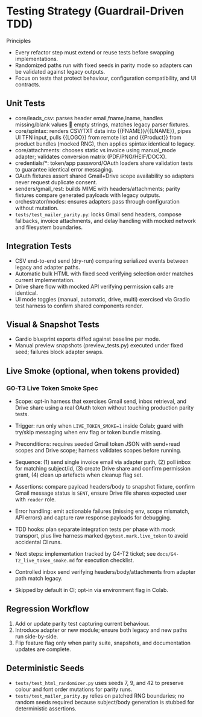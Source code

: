 # Testing Strategy (Guardrail-Driven TDD)

Principles
- Every refactor step must extend or reuse tests before swapping implementations.
- Randomized paths run with fixed seeds in parity mode so adapters can be validated against legacy outputs.
- Focus on tests that protect behaviour, configuration compatibility, and UI contracts.

## Unit Tests

- core/leads_csv: parses header email,fname,lname, handles missing/blank values  empty strings, matches legacy parser fixtures.
- core/spintax: renders CSV/TXT data into {{FNAME}}/{{LNAME}}, pipes UI TFN input, pulls {{LOGO}} from remote list and {{Product}} from product bundles (mocked RNG), then applies spintax identical to legacy.
- core/attachments: chooses static vs invoice using manual_mode adapter; validates conversion matrix (PDF/PNG/HEIF/DOCX).
- credentials/*: token/app password/OAuth loaders share validation tests to guarantee identical error messaging.
- OAuth fixtures assert shared Gmail+Drive scope availability so adapters never request duplicate consent.
- senders/gmail_rest: builds MIME with headers/attachments; parity fixtures compare generated payloads with legacy outputs.
- orchestrator/modes: ensures adapters pass through configuration without mutation.
- `tests/test_mailer_parity.py`: locks Gmail send headers, compose fallbacks, invoice attachments, and delay handling with mocked network and filesystem boundaries.

## Integration Tests

- CSV end-to-end send (dry-run) comparing serialized events between legacy and adapter paths.
- Automatic bulk HTML with fixed seed verifying selection order matches current implementation.
- Drive share flow with mocked API verifying permission calls are identical.
- UI mode toggles (manual, automatic, drive, multi) exercised via Gradio test harness to confirm shared components render.

## Visual & Snapshot Tests

- Gardio blueprint exports diffed against baseline per mode.
- Manual preview snapshots (preview_tests.py) executed under fixed seed; failures block adapter swaps.

## Live Smoke (optional, when tokens provided)

### G0-T3 Live Token Smoke Spec

- Scope: opt-in harness that exercises Gmail send, inbox retrieval, and Drive share using a real OAuth token without touching production parity tests.
- Trigger: run only when `LIVE_TOKEN_SMOKE=1` inside Colab; guard with try/skip messaging when env flag or token bundle missing.
- Preconditions: requires seeded Gmail token JSON with send+read scopes and Drive scope; harness validates scopes before running.
- Sequence: (1) send single invoice email via adapter path, (2) poll inbox for matching subject/id, (3) create Drive share and confirm permission grant, (4) clean up artefacts when cleanup flag set.
- Assertions: compare payload headers/body to snapshot fixture, confirm Gmail message status is `SENT`, ensure Drive file shares expected user with `reader` role.
- Error handling: emit actionable failures (missing env, scope mismatch, API errors) and capture raw response payloads for debugging.
- TDD hooks: plan separate integration tests per phase with mock transport, plus live harness marked `@pytest.mark.live_token` to avoid accidental CI runs.
- Next steps: implementation tracked by G4-T2 ticket; see `docs/G4-T2_live_token_smoke.md` for execution checklist.


- Controlled inbox send verifying headers/body/attachments from adapter path match legacy.
- Skipped by default in CI; opt-in via environment flag in Colab.

## Regression Workflow

1. Add or update parity test capturing current behaviour.
2. Introduce adapter or new module; ensure both legacy and new paths run side-by-side.
3. Flip feature flag only when parity suite, snapshots, and documentation updates are complete.

## Deterministic Seeds

- `tests/test_html_randomizer.py` uses seeds 7, 9, and 42 to preserve colour and font order mutations for parity runs.
- `tests/test_mailer_parity.py` relies on patched RNG boundaries; no random seeds required because subject/body generation is stubbed for deterministic assertions.
